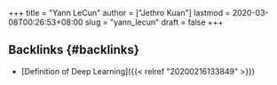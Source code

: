 +++
title = "Yann LeCun"
author = ["Jethro Kuan"]
lastmod = 2020-03-08T00:26:53+08:00
slug = "yann_lecun"
draft = false
+++

## Backlinks {#backlinks}

-   [Definition of Deep Learning]({{< relref "20200216133849" >}})
